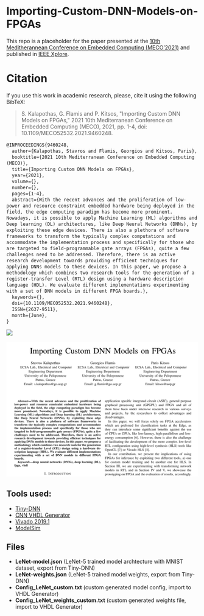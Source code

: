 # Importing-Custom-DNN-Models-on-FPGAs
This repo is a placeholder for the paper presented at the [10th Meditherannean Conference on Embedded Computing (MECO’2021)](http://embeddedcomputing.meconet.me/meco-2021/) and published in [IEEE Xplore](https://ieeexplore.ieee.org/document/9460248).

# Citation
If you use this work in academic research, please, cite it using the following BibTeX:
> S. Kalapothas, G. Flamis and P. Kitsos, "Importing Custom DNN Models on FPGAs," 2021 10th Mediterranean Conference on Embedded Computing (MECO), 2021, pp. 1-4, doi: 10.1109/MECO52532.2021.9460248.
```
@INPROCEEDINGS{9460248,
  author={Kalapothas, Stavros and Flamis, Georgios and Kitsos, Paris},
  booktitle={2021 10th Mediterranean Conference on Embedded Computing (MECO)}, 
  title={Importing Custom DNN Models on FPGAs}, 
  year={2021},
  volume={},
  number={},
  pages={1-4},
  abstract={With the recent advances and the proliferation of low-power and resource constraint embedded hardware being deployed in the field, the edge computing paradigm has become more prominent. Nowadays, it is possible to apply Machine Learning (ML) algorithms and Deep learning (DL) architectures, like Deep Neural Networks (DNNs), by exploiting these edge devices. There is also a plethora of software frameworks to transform the typically complex computations and accommodate the implementation process and specifically for those who are targeted to field-programmable gate arrays (FPGAs), quite a few challenges need to be addressed. Therefore, there is an active research development towards providing efficient techniques for applying DNNs models to these devices. In this paper, we propose a methodology which combines two research tools for the generation of a register-transfer Level (RTL) design using a hardware description language (HDL). We evaluate different implementations experimenting with a set of DNN models in different FPGA boards.},
  keywords={},
  doi={10.1109/MECO52532.2021.9460248},
  ISSN={2637-9511},
  month={June},
}
```

![](https://img.shields.io/github/last-commit/ECSAlab/Importing-Custom-DNN-Models-on-FPGAs?style=plastic)

![paper screenshot](./paper.png)

## Tools used:

* [Tiny-DNN](https://github.com/Stavros/tiny-dnn)
* [CNN VHDL Generator](https://github.com/mhamdan91/cnn_vhdl_generator)
* [Vivado 2019.1](https://www.xilinx.com/support/download/index.html/content/xilinx/en/downloadNav/vivado-design-tools/archive.html)
* [ModelSim](https://fpgasoftware.intel.com/?product=modelsim_ae)

## Files

* **LeNet-model.json** (LeNet-5 trained model archtecture with MNIST dataset, export from Tiny-DNN)
* **LeNet-weights.json** (LeNet-5 trained model weights, export from Tiny-DNN)
* **Config_LeNet_custom.txt** (custom generated model config, import to VHDL Generator)
* **Config_LeNet_weights_custom.txt** (custom generated weights file, import to VHDL Generator)
